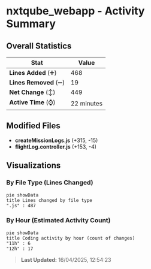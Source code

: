 # nxtqube_webapp - Activity Summary 

## Overall Statistics

| Stat                   | Value                                                             |
| ---------------------- | ----------------------------------------------------------------- |
| **Lines Added** (➕)   | 468                                          |
| **Lines Removed** (➖) | 19                                        |
| **Net Change** (↕)    | 449                |
| **Active Time** (⌚)   | 22 minutes |


## Modified Files
- **createMissionLogs.js** (+315, -15)
- **flightLog.controller.js** (+153, -4)

## Visualizations

### By File Type (Lines Changed)

```mermaid
pie showData
title Lines changed by file type
".js" : 487
```

### By Hour (Estimated Activity Count)

```mermaid
pie showData
title Coding activity by hour (count of changes)
"11h" : 6
"12h" : 17
```


> **Last Updated:** 16/04/2025, 12:54:23